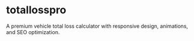 # totallosspro
A premium vehicle total loss calculator with responsive design, animations, and SEO optimization.
